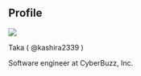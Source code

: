 ## Profile

![](https://avatars3.githubusercontent.com/u/7392701?s=240&v=4)

Taka ( @kashira2339 )

Software engineer at CyberBuzz, Inc.
